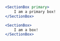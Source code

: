 ```jsx
<SectionBox primary>
    I am a primary box!
</SectionBox>
```

```jsx
<SectionBox>
    I am a box!
</SectionBox>
```
